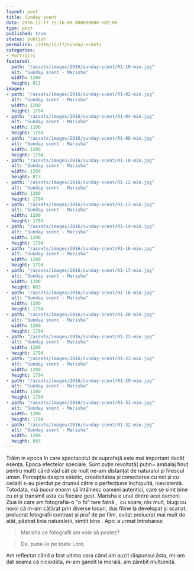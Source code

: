 ```yaml
---
layout: post
title: Sunday scent
date: 2016-12-17 15:16:09.000000000 +02:00
type: post
published: true
status: publish
permalink: /2016/12/17/sunday-scent/
categories:
- Portraits
featured:
  path: "/assets/images/2016/sunday-scent/R1-10-min.jpg"
  alt: "Sunday scent - Marisha"
  width: 1200
  height: 813
images:
- path: "/assets/images/2016/sunday-scent/R1-02-min.jpg"
  alt: "Sunday scent - Marisha"
  width: 1200
  height: 1794
- path: "/assets/images/2016/sunday-scent/R1-04-min.jpg"
  alt: "Sunday scent - Marisha"
  width: 1200
  height: 1794
- path: "/assets/images/2016/sunday-scent/R1-06-min.jpg"
  alt: "Sunday scent - Marisha"
  width: 1200
  height: 1794
- path: "/assets/images/2016/sunday-scent/R1-10-min.jpg"
  alt: "Sunday scent - Marisha"
  width: 1200
  height: 813
- path: "/assets/images/2016/sunday-scent/R1-12-min.jpg"
  alt: "Sunday scent - Marisha"
  width: 1200
  height: 1794
- path: "/assets/images/2016/sunday-scent/R1-13-min.jpg"
  alt: "Sunday scent - Marisha"
  width: 1200
  height: 1794
- path: "/assets/images/2016/sunday-scent/R1-14-min.jpg"
  alt: "Sunday scent - Marisha"
  width: 1200
  height: 1794
- path: "/assets/images/2016/sunday-scent/R1-16-min.jpg"
  alt: "Sunday scent - Marisha"
  width: 1200
  height: 1794
- path: "/assets/images/2016/sunday-scent/R1-17-min.jpg"
  alt: "Sunday scent - Marisha"
  width: 1200
  height: 803
- path: "/assets/images/2016/sunday-scent/R1-18-min.jpg"
  alt: "Sunday scent - Marisha"
  width: 1200
  height: 1794
- path: "/assets/images/2016/sunday-scent/R1-20-min.jpg"
  alt: "Sunday scent - Marisha"
  width: 1200
  height: 1794
- path: "/assets/images/2016/sunday-scent/R1-22-min.jpg"
  alt: "Sunday scent - Marisha"
  width: 1200
  height: 1794
- path: "/assets/images/2016/sunday-scent/R1-23-min.jpg"
  alt: "Sunday scent - Marisha"
  width: 1200
  height: 1794
- path: "/assets/images/2016/sunday-scent/R1-29-min.jpg"
  alt: "Sunday scent - Marisha"
  width: 1200
  height: 1794
- path: "/assets/images/2016/sunday-scent/R1-31-min.jpg"
  alt: "Sunday scent - Marisha"
  width: 1200
  height: 1794
- path: "/assets/images/2016/sunday-scent/R1-32-min.jpg"
  alt: "Sunday scent - Marisha"
  width: 1200
  height: 803
---
```

Trăim in epoca în care spectacolul de suprafață este mai important decât esența. Epoca efectelor speciale. Sunt puțin revoltată( puțin= ambalaj finuț pentru mult) când văd cât de mult ne-am distanțat de naturalul și firescul uman. Percepția despre estetic, creativitatea și conectarea cu noi și cu ceilalți s-au pierdut pe drumul către o perfecțiune închipuită, inexistentă. Totodata, mă bucur enorm să întâlnesc oameni autentici, care se simt bine cu ei și transmit asta cu fiecare gest.
Marisha e unul dintre acei oameni.
Ziua în care am fotografia-o "o fo" tare faină ,  cu soare, râs mult, blugi cu noroi că m-am cățărat prin diverse locuri, dus filme la developat și scanat, prelucrat fotografii contrast și praf de pe film, evitat prelucrat mai mult de atât, păstrat linia naturaleții, simțit bine .
Apoi a urmat întrebarea:

> Marisha ce fotografii am voie să postez?

> Da, pune-le pe toate Lore.

Am reflectat când a fost ultima oara când am auzit răspunsul ăsta, mi-am dat seama că niciodata, m-am gandit la morală, am zâmbit mulțumită.
